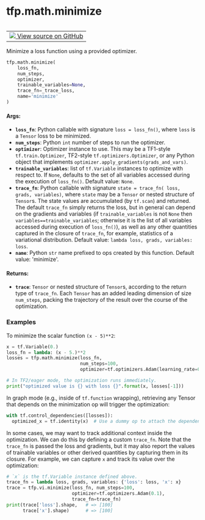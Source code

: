 <div itemscope itemtype="http://developers.google.com/ReferenceObject">
<meta itemprop="name" content="tfp.math.minimize" />
<meta itemprop="path" content="Stable" />
</div>

# tfp.math.minimize


<table class="tfo-notebook-buttons tfo-api" align="left">

<td>
  <a target="_blank" href="https://github.com/tensorflow/probability/blob/master/tensorflow_probability/python/math/minimize.py">
    <img src="https://www.tensorflow.org/images/GitHub-Mark-32px.png" />
    View source on GitHub
  </a>
</td></table>



Minimize a loss function using a provided optimizer.

``` python
tfp.math.minimize(
    loss_fn,
    num_steps,
    optimizer,
    trainable_variables=None,
    trace_fn=_trace_loss,
    name='minimize'
)
```



<!-- Placeholder for "Used in" -->


#### Args:


* <b>`loss_fn`</b>: Python callable with signature `loss = loss_fn()`, where `loss`
  is a `Tensor` loss to be minimized.
* <b>`num_steps`</b>: Python `int` number of steps to run the optimizer.
* <b>`optimizer`</b>: Optimizer instance to use. This may be a TF1-style
  `tf.train.Optimizer`, TF2-style `tf.optimizers.Optimizer`, or any Python
  object that implements `optimizer.apply_gradients(grads_and_vars)`.
* <b>`trainable_variables`</b>: list of `tf.Variable` instances to optimize with
  respect to. If `None`, defaults to the set of all variables accessed
  during the execution of `loss_fn()`.
  Default value: `None`.
* <b>`trace_fn`</b>: Python callable with signature `state = trace_fn(
  loss, grads, variables)`, where `state` may be a `Tensor` or nested
  structure of `Tensor`s. The state values are accumulated (by `tf.scan`)
  and returned. The default `trace_fn` simply returns the loss, but in
  general can depend on the gradients and variables (if
  `trainable_variables` is not `None` then `variables==trainable_variables`;
  otherwise it is the list of all variables accessed during execution of
  `loss_fn()`), as well as any other quantities captured in the closure of
  `trace_fn`, for example, statistics of a variational distribution.
  Default value: `lambda loss, grads, variables: loss`.
* <b>`name`</b>: Python `str` name prefixed to ops created by this function.
  Default value: 'minimize'.


#### Returns:


* <b>`trace`</b>: `Tensor` or nested structure of `Tensor`s, according to the
  return type of `trace_fn`. Each `Tensor` has an added leading dimension
  of size `num_steps`, packing the trajectory of the result over the course
  of the optimization.

### Examples

To minimize the scalar function `(x - 5)**2`:

```python
x = tf.Variable(0.)
loss_fn = lambda: (x - 5.)**2
losses = tfp.math.minimize(loss_fn,
                           num_steps=100,
                           optimizer=tf.optimizers.Adam(learning_rate=0.1))

# In TF2/eager mode, the optimization runs immediately.
print("optimized value is {} with loss {}".format(x, losses[-1]))
```

In graph mode (e.g., inside of `tf.function` wrapping), retrieving any Tensor
that depends on the minimization op will trigger the optimization:

```python
with tf.control_dependencies([losses]):
  optimized_x = tf.identity(x)  # Use a dummy op to attach the dependency.
```

In some cases, we may want to track additional context inside the
optimization. We can do this by defining a custom `trace_fn`. Note that
the `trace_fn` is passed the loss and gradients, but it may also report the
values of trainable variables or other derived quantities by capturing them in
its closure. For example, we can capture `x` and track its value over the
optimization:

```python
# `x` is the tf.Variable instance defined above.
trace_fn = lambda loss, grads, variables: {'loss': loss, 'x': x}
trace = tfp.vi.minimize(loss_fn, num_steps=100,
                        optimizer=tf.optimizers.Adam(0.1),
                        trace_fn=trace_fn)
print(trace['loss'].shape,   # => [100]
      trace['x'].shape)      # => [100]
```
